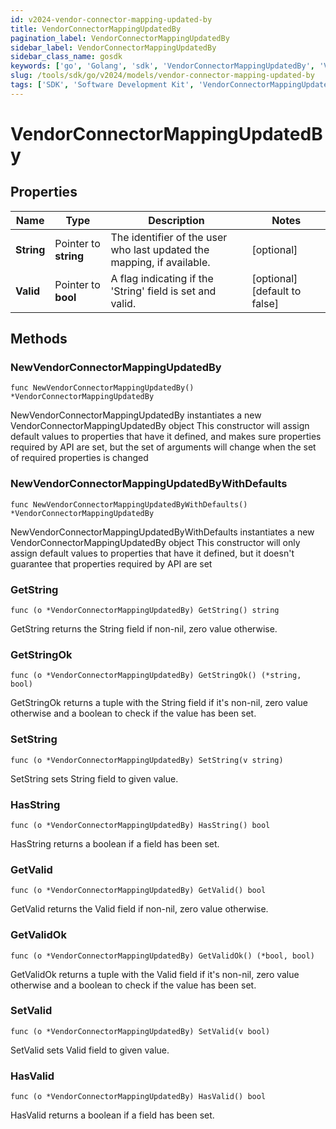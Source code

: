 ```yaml
---
id: v2024-vendor-connector-mapping-updated-by
title: VendorConnectorMappingUpdatedBy
pagination_label: VendorConnectorMappingUpdatedBy
sidebar_label: VendorConnectorMappingUpdatedBy
sidebar_class_name: gosdk
keywords: ['go', 'Golang', 'sdk', 'VendorConnectorMappingUpdatedBy', 'V2024VendorConnectorMappingUpdatedBy'] 
slug: /tools/sdk/go/v2024/models/vendor-connector-mapping-updated-by
tags: ['SDK', 'Software Development Kit', 'VendorConnectorMappingUpdatedBy', 'V2024VendorConnectorMappingUpdatedBy']
---
```


# VendorConnectorMappingUpdatedBy

## Properties

Name | Type | Description | Notes
------------ | ------------- | ------------- | -------------
**String** | Pointer to **string** | The identifier of the user who last updated the mapping, if available. | [optional] 
**Valid** | Pointer to **bool** | A flag indicating if the 'String' field is set and valid. | [optional] [default to false]

## Methods

### NewVendorConnectorMappingUpdatedBy

`func NewVendorConnectorMappingUpdatedBy() *VendorConnectorMappingUpdatedBy`

NewVendorConnectorMappingUpdatedBy instantiates a new VendorConnectorMappingUpdatedBy object
This constructor will assign default values to properties that have it defined,
and makes sure properties required by API are set, but the set of arguments
will change when the set of required properties is changed

### NewVendorConnectorMappingUpdatedByWithDefaults

`func NewVendorConnectorMappingUpdatedByWithDefaults() *VendorConnectorMappingUpdatedBy`

NewVendorConnectorMappingUpdatedByWithDefaults instantiates a new VendorConnectorMappingUpdatedBy object
This constructor will only assign default values to properties that have it defined,
but it doesn't guarantee that properties required by API are set

### GetString

`func (o *VendorConnectorMappingUpdatedBy) GetString() string`

GetString returns the String field if non-nil, zero value otherwise.

### GetStringOk

`func (o *VendorConnectorMappingUpdatedBy) GetStringOk() (*string, bool)`

GetStringOk returns a tuple with the String field if it's non-nil, zero value otherwise
and a boolean to check if the value has been set.

### SetString

`func (o *VendorConnectorMappingUpdatedBy) SetString(v string)`

SetString sets String field to given value.

### HasString

`func (o *VendorConnectorMappingUpdatedBy) HasString() bool`

HasString returns a boolean if a field has been set.

### GetValid

`func (o *VendorConnectorMappingUpdatedBy) GetValid() bool`

GetValid returns the Valid field if non-nil, zero value otherwise.

### GetValidOk

`func (o *VendorConnectorMappingUpdatedBy) GetValidOk() (*bool, bool)`

GetValidOk returns a tuple with the Valid field if it's non-nil, zero value otherwise
and a boolean to check if the value has been set.

### SetValid

`func (o *VendorConnectorMappingUpdatedBy) SetValid(v bool)`

SetValid sets Valid field to given value.

### HasValid

`func (o *VendorConnectorMappingUpdatedBy) HasValid() bool`

HasValid returns a boolean if a field has been set.


